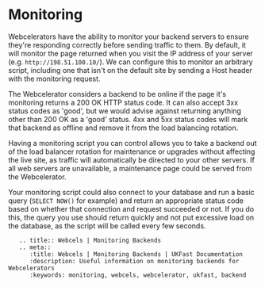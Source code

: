 # Monitoring

Webcelerators have the ability to monitor your backend servers to ensure they're responding correctly before sending traffic to them. By default, it will monitor the page returned when you visit the IP address of your server (e.g. `http://198.51.100.10/`). We can configure this to monitor an arbitrary script, including one that isn't on the default site by sending a Host header with the monitoring request.

The Webcelerator considers a backend to be online if the page it's monitoring returns a 200 OK HTTP status code. It can also accept 3xx status codes as 'good', but we would advise against returning anything other than 200 OK as a 'good' status. 4xx and 5xx status codes will mark that backend as offline and remove it from the load balancing rotation.

Having a monitoring script you can control allows you to take a backend out of the load balancer rotation for maintenance or upgrades without affecting the live site, as traffic will automatically be directed to your other servers. If all web servers are unavailable, a maintenance page could be served from the Webcelerator.

Your monitoring script could also connect to your database and run a basic query (`SELECT NOW()` for example) and return an appropriate status code based on whether that connection and request succeeded or not. If you do this, the query you use should return quickly and not put excessive load on the database, as the script will be called every few seconds.

```eval_rst
   .. title:: Webcels | Monitoring Backends
   .. meta::
      :title: Webcels | Monitoring Backends | UKFast Documentation
      :description: Useful information on monitoring backends for Webcelerators
      :keywords: monitoring, webcels, webcelerator, ukfast, backend
```
